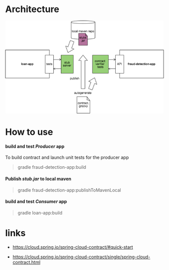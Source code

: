 # Architecture

![alt text](docs/final.png "Logo Title Text 1")

# How to use

#### build and test _Producer_ app

To build contract and launch unit tests for the producer app

> gradle fraud-detection-app:build
    
#### Publish _stub.jar_ to local maven

> gradle fraud-detection-app:publishToMavenLocal
    
#### build and test _Consumer_ app

> gradle loan-app:build

# links

* https://cloud.spring.io/spring-cloud-contract/#quick-start

* https://cloud.spring.io/spring-cloud-contract/single/spring-cloud-contract.html